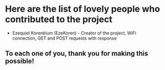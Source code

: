 # Here are the list of lovely people who contributed to the project

* Ezequiel Korenblum (EzeKoren) - Creator of the project, WiFi connection, GET and POST requests with response

## To each one of you, thank you for making this possible!